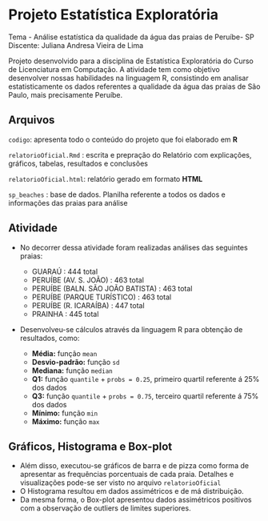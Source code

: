 # Projeto Estatística Exploratória

Tema - Análise estatística da qualidade da água das praias de Peruíbe- SP
Discente: Juliana Andresa Vieira de Lima

Projeto desenvolvido para a disciplina de Estatística Exploratória do Curso de Licenciatura em Computação. A atividade tem como objetivo desenvolver nossas habilidades na linguagem R, consistindo em analisar estatisticamente os dados referentes a qualidade da água das praias de São Paulo, mais precisamente Peruíbe.

## Arquivos

`codigo`: apresenta todo o conteúdo do projeto que foi elaborado em **R**  

`relatorioOficial.Rmd` : escrita e prepração do Relatório com explicações, gráficos, tabelas, resultados e conclusões  

`relatorioOficial.html`: relatório gerado em formato **HTML**  

`sp_beaches` : base de dados. Planilha referente a todos os dados e informações das praias para análise

## Atividade

* No decorrer dessa atividade foram realizadas análises das seguintes praias:  
  + GUARAÚ	: 444 total  
  + PERUÍBE (AV. S. JOÃO) : 463 total  
  + PERUÍBE (BALN. SÃO JOÃO BATISTA) : 463 total  
  + PERUÍBE (PARQUE TURÍSTICO) : 463 total  
  + PERUÍBE (R. ICARAÍBA) : 447	total  
  + PRAINHA : 445 total  

* Desenvolveu-se cálculos através da linguagem R para obtenção de resultados, como:

    + **Média:** função `mean`
    + **Desvio-padrão:** função `sd`
    + **Mediana:** função `median`
    + **Q1:** função `quantile` + `probs = 0.25`, primeiro quartil referente á 25% dos dados
    + **Q3:** função `quantile` + `probs = 0.75`, terceiro quartil referente á 75% dos dados
    + **Mínimo:** função `min`
    + **Máximo:** função `max`
    
 ## Gráficos, Histograma e Box-plot
    
 * Além disso, executou-se gráficos de barra e de pizza como forma de apresentar as frequências porcentuais de cada praia. Detalhes e visualizações pode-se ser visto no arquivo `relatorioOficial`
 * O Histograma resultou em dados assimétricos e de má distribuição. 
 * Da mesma forma, o Box-plot apresentou dados assimétricos positivos com a observação de outliers de limites superiores.
